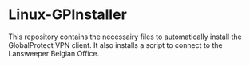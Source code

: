 # Linux-GPInstaller
This repository contains the necessairy files to automatically install the GlobalProtect VPN client. It also installs a script to connect to the Lansweeper Belgian Office. 
